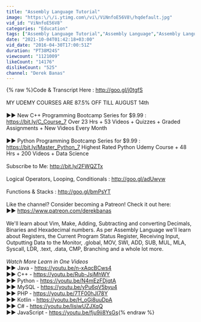 ```yaml
---
title: "Assembly Language Tutorial"
image: "https:\/\/i.ytimg.com\/vi\/ViNnfoE56V8\/hqdefault.jpg"
vid_id: "ViNnfoE56V8"
categories: "Education"
tags: ["Assembly Language Tutorial","Assembly Language","Assembly Language Raspberry Pi"]
date: "2021-10-04T01:42:18+03:00"
vid_date: "2016-04-30T17:00:51Z"
duration: "PT38M24S"
viewcount: "1121009"
likeCount: "14176"
dislikeCount: "525"
channel: "Derek Banas"
---
```

{% raw %}Code &amp; Transcript Here : <a rel="nofollow" target="blank" href="http://goo.gl/j0tgfS">http://goo.gl/j0tgfS</a><br /><br />MY UDEMY COURSES ARE 87.5% OFF TILL AUGUST 14th <br /><br />►► New C++ Programming Bootcamp Series for $9.99 : <a rel="nofollow" target="blank" href="https://bit.ly/C_Course_7">https://bit.ly/C_Course_7</a> Over 23 Hrs + 53 Videos + Quizzes + Graded Assignments + New Videos Every Month <br /><br />►► Python Programming Bootcamp Series for $9.99 : <a rel="nofollow" target="blank" href="https://bit.ly/Master_Python_7">https://bit.ly/Master_Python_7</a> Highest Rated Python Udemy Course + 48 Hrs + 200 Videos + Data Science <br /><br />Subscribe to Me: <a rel="nofollow" target="blank" href="http://bit.ly/2FWQZTx">http://bit.ly/2FWQZTx</a><br /><br />Logical Operators, Looping, Conditionals : <a rel="nofollow" target="blank" href="http://goo.gl/adUwyw">http://goo.gl/adUwyw</a><br /><br />Functions &amp; Stacks : <a rel="nofollow" target="blank" href="http://goo.gl/bmPsYT">http://goo.gl/bmPsYT</a><br /><br />Like the channel? Consider becoming a Patreon! Check it out here:<br />►► <a rel="nofollow" target="blank" href="https://www.patreon.com/derekbanas">https://www.patreon.com/derekbanas</a><br /><br />We'll learn about Vim, Make, Adding, Subtracting and converting Decimals, Binaries and Hexadecimal numbers. As per Assembly Language we'll learn about Registers, the Current Program Status Register, Receiving Input, Outputting Data to the Monitor, .global, MOV, SWI, ADD, SUB, MUL, MLA, Syscall, LDR, .text, .data, CMP, Branching and a whole lot more.<br /><br />*Watch More Learn in One Videos*<br />►► Java - <a rel="nofollow" target="blank" href="https://youtu.be/n-xAqcBCws4">https://youtu.be/n-xAqcBCws4</a><br />►► C++ - <a rel="nofollow" target="blank" href="https://youtu.be/Rub-JsjMhWY">https://youtu.be/Rub-JsjMhWY</a><br />►► Python - <a rel="nofollow" target="blank" href="https://youtu.be/N4mEzFDjqtA">https://youtu.be/N4mEzFDjqtA</a><br />►► MySQL - <a rel="nofollow" target="blank" href="https://youtu.be/yPu6qV5byu4">https://youtu.be/yPu6qV5byu4</a><br />►► PHP - <a rel="nofollow" target="blank" href="https://youtu.be/7TF00hJI78Y">https://youtu.be/7TF00hJI78Y</a><br />►► Kotlin - <a rel="nofollow" target="blank" href="https://youtu.be/H_oGi8uuDpA">https://youtu.be/H_oGi8uuDpA</a><br />►► C# - <a rel="nofollow" target="blank" href="https://youtu.be/lisiwUZJXqQ">https://youtu.be/lisiwUZJXqQ</a><br />►► JavaScript - <a rel="nofollow" target="blank" href="https://youtu.be/fju9ii8YsGs">https://youtu.be/fju9ii8YsGs</a>{% endraw %}
